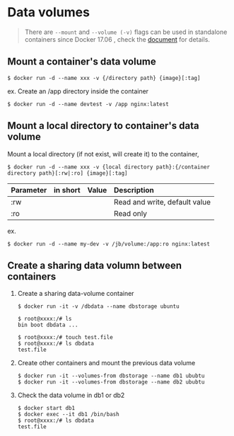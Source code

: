 # Data volumes

> There are `--mount` and `--volume (-v)` flags can be used in standalone containers since Docker 17.06 , check the [document](https://docs.docker.com/storage/volumes) for details.

## Mount a container's data volume

````
$ docker run -d --name xxx -v {/directory path} {image}[:tag]
````

ex.  Create an /app directory inside the container

```
$ docker run -d --name devtest -v /app nginx:latest
```

## Mount a local directory to container's data volume

Mount a local directory (if not exist, will create it) to the container,

```
$ docker run -d --name xxx -v {local directory path}:{/container directory path}[:rw|:ro] {image}[:tag]
```
|        Parameter        | in short | Value | Description |
|:------------------------|:--------:|:-----:|:------------|
| :rw |  | | Read and write, default value |
| :ro |  | | Read only |

ex.
```
$ docker run -d --name my-dev -v /jb/volume:/app:ro nginx:latest
```

## Create a sharing data volumn between containers

1. Create a sharing data-volume container

    ```
    $ docker run -it -v /dbdata --name dbstorage ubuntu
    
    $ root@xxxx:/# ls
    bin boot dbdata ... 

    $ root@xxxx:/# touch test.file
    $ root@xxxx:/# ls dbdata
    test.file 

    ```

2. Create other containers and mount the previous data volume

    ```
    $ docker run -it --volumes-from dbstorage --name db1 ububtu
    $ docker run -it --volumes-from dbstorage --name db2 ububtu
    ```

3. Check the data volume in db1 or db2

    ```
    $ docker start db1
    $ docker exec --it db1 /bin/bash
    $ root@xxxx:/# ls dbdata
    test.file
    ```

